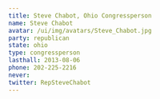 ```yaml
---
title: Steve Chabot, Ohio Congressperson
name: Steve Chabot
avatar: /ui/img/avatars/Steve_Chabot.jpg
party: republican
state: ohio
type: congressperson
lasthall: 2013-08-06
phone: 202-225-2216
never: 
twitter: RepSteveChabot
---
```

